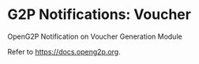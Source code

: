 # G2P Notifications: Voucher

OpenG2P Notification on Voucher Generation Module

Refer to https://docs.openg2p.org.
